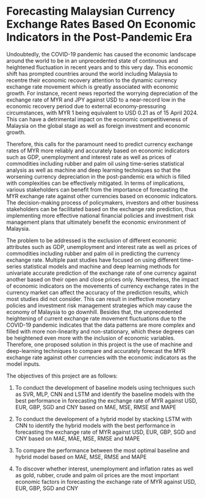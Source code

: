 # Forecasting Malaysian Currency Exchange Rates Based On Economic Indicators in the Post-Pandemic Era 
Undoubtedly, the COVID-19 pandemic has caused the economic landscape around the world to be in an unprecedented state of continuous and heightened fluctuation in recent years and to this very day. This economic shift has prompted countries around the world including Malaysia to recentre their economic recovery attention to the dynamic currency exchange rate movement which is greatly associated with economic growth. For instance, recent news reported the worrying depreciation of the exchange rate of MYR and JPY against USD to a near-record low in the economic recovery period due to external economy-pressuring circumstances, with MYR 1 being equivalent to USD 0.21 as of 15 April 2024. This can have a detrimental impact on the economic competitiveness of Malaysia on the global stage as well as foreign investment and economic growth. 

Therefore, this calls for the paramount need to predict currency exchange rates of MYR more reliably and accurately based on economic indicators such as GDP, unemployment and interest rate as well as prices of commodities including rubber and palm oil using time-series statistical analysis as well as machine and deep learning techniques so that the worsening currency depreciation in the post-pandemic era which is filled with complexities can be effectively mitigated. In terms of implications, various stakeholders can benefit from the importance of forecasting the MYR exchange rate against other currencies based on economic indicators. The decision-making process of policymakers, investors and other business stakeholders can be facilitated based on the exchange rate prediction, thus implementing more effective national financial policies and investment risk management plans that ultimately benefit the economic environment of Malaysia.

The problem to be addressed is the exclusion of different economic attributes such as GDP, unemployment and interest rate as well as prices of commodities including rubber and palm oil in predicting the currency exchange rate. Multiple past studies have focused on using different time-series statistical models and machine and deep learning methods for univariate accurate prediction of the exchange rate of one currency against another based on their open and close prices only. Nevertheless, the impact of economic indicators on the movements of currency exchange rates in the currency market can affect the accuracy of the prediction results, which most studies did not consider. This can result in ineffective monetary policies and investment risk management strategies which may cause the economy of Malaysia to go downhill. Besides that, the unprecedented heightening of current exchange rate movement fluctuations due to the COVID-19 pandemic indicates that the data patterns are more complex and filled with more non-linearity and non-stationary, which these degrees can be heightened even more with the inclusion of economic variables. Therefore, one proposed solution in this project is the use of machine and deep-learning techniques to compare and accurately forecast the MYR exchange rate against other currencies with the economic indicators as the model inputs. 

The objectives of this project are as follows:

1. To conduct the development of baseline models using techniques such as SVR, MLP, CNN and LSTM and identify the baseline models with the best performance in forecasting the exchange rate of MYR against USD, EUR, GBP, SGD and CNY based on MAE, MSE, RMSE and MAPE

2. To conduct the development of a hybrid model by stacking LSTM with CNN to identify the hybrid models with the best performance in forecasting the exchange rate of MYR against USD, EUR, GBP, SGD and CNY based on MAE, MAE, MSE, RMSE and MAPE

3. To compare the performance between the most optimal baseline and hybrid model based on MAE, MSE, RMSE and MAPE

4. To discover whether interest, unemployment and inflation rates as well as gold, rubber, crude and palm oil prices are the most important economic factors in forecasting the exchange rate of MYR against USD, EUR, GBP, SGD and CNY
